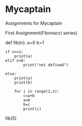 # Mycaptain
Assignments for Mycaptain

First Assignment(Fibonacci series)

def fib(n):
    a=0
    b=1

    if n==1:
        print(a)
    elif n<0:
            print("not defined")

    else:
        print(a)
        print(b)

        for i in range(2,n):
            c=a+b
            a=b
            b=c
            print(c)

fib(5)
